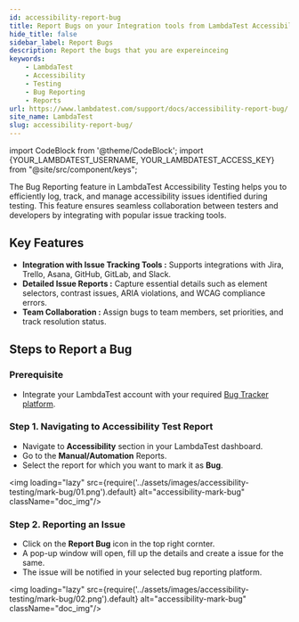```yaml
---
id: accessibility-report-bug
title: Report Bugs on your Integration tools from LambdaTest Accessibility Testing
hide_title: false
sidebar_label: Report Bugs
description: Report the bugs that you are expereinceing
keywords:
    - LambdaTest
    - Accessibility
    - Testing
    - Bug Reporting
    - Reports
url: https://www.lambdatest.com/support/docs/accessibility-report-bug/
site_name: LambdaTest
slug: accessibility-report-bug/
---
```


import CodeBlock from '@theme/CodeBlock';
import {YOUR_LAMBDATEST_USERNAME, YOUR_LAMBDATEST_ACCESS_KEY} from "@site/src/component/keys";

<script type="application/ld+json"
      dangerouslySetInnerHTML={{ __html: JSON.stringify({
       "@context": "https://schema.org",
        "@type": "BreadcrumbList",
        "itemListElement": [{
          "@type": "ListItem",
          "position": 1,
          "name": "Home",
          "item": "https://www.lambdatest.com"
        },{
          "@type": "ListItem",
          "position": 2,
          "name": "Support",
          "item": "https://www.lambdatest.com/support/docs/"
        },{
          "@type": "ListItem",
          "position": 3,
          "name": "Navigating Dashboard",
          "item": "https://www.lambdatest.com/support/docs/accessibility-report-bug/"
        }]
      })
    }}
></script>
The Bug Reporting feature in LambdaTest Accessibility Testing helps you to efficiently log, track, and manage accessibility issues identified during testing. This feature ensures seamless collaboration between testers and developers by integrating with popular issue tracking tools.

## Key Features
- **Integration with Issue Tracking Tools :** Supports integrations with Jira, Trello, Asana, GitHub, GitLab, and Slack.
- **Detailed Issue Reports :** Capture essential details such as element selectors, contrast issues, ARIA violations, and WCAG compliance errors.
- **Team Collaboration :** Assign bugs to team members, set priorities, and track resolution status.

## Steps to Report a Bug
### Prerequisite
- Integrate your LambdaTest account with your required [Bug Tracker platform](https://www.lambdatest.com/support/docs/bug-tracking-tools/).

### Step 1. Navigating to Accessibility Test Report
- Navigate to **Accessibility** section in your LambdaTest dashboard.
- Go to the **Manual/Automation** Reports.
- Select the report for which you want to mark it as **Bug**.

<img loading="lazy" src={require('../assets/images/accessibility-testing/mark-bug/01.png').default} alt="accessibility-mark-bug" className="doc_img"/>

### Step 2. Reporting an Issue
- Click on the **Report Bug** icon in the top right cornter.
- A pop-up window will open, fill up the details and create a issue for the same.
- The issue will be notified in your selected bug reporting platform.

<img loading="lazy" src={require('../assets/images/accessibility-testing/mark-bug/02.png').default} alt="accessibility-mark-bug" className="doc_img"/>
